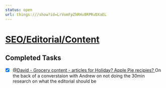 ```yaml
---
status: open
url: things:///show?id=LrVomFpZhRHv8RPRvDXaEL
---
```


# [SEO/Editorial/Content](things:///show?id=LrVomFpZhRHv8RPRvDXaEL)

## Completed Tasks

- [x] [@David - Grocery content - articles for Holiday? Apple Pie recipies? ](things:///show?id=HzYcpPis6CA6z4KPXUxDgx)
	On the back of a converstaion with Andrew on not doing the 30min research on what the editorial should be